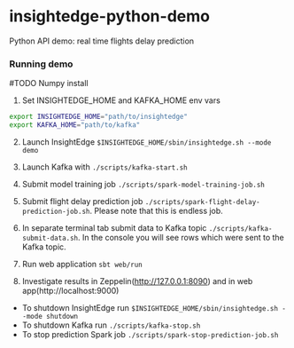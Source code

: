 # insightedge-python-demo

Python API demo: real time flights delay prediction

### Running demo
#TODO Numpy install

1. Set INSIGHTEDGE_HOME and KAFKA_HOME env vars
```bash
export INSIGHTEDGE_HOME="path/to/insightedge"
export KAFKA_HOME="path/to/kafka"
```

2. Launch InsightEdge `$INSIGHTEDGE_HOME/sbin/insightedge.sh --mode demo`

3. Launch Kafka with `./scripts/kafka-start.sh`

4. Submit model training job `./scripts/spark-model-training-job.sh`

5. Submit flight delay prediction job `./scripts/spark-flight-delay-prediction-job.sh`. Please note that this is endless job.

6. In separate terminal tab submit data to Kafka topic `./scripts/kafka-submit-data.sh`. In the console you will see rows which were sent to the Kafka topic.

7. Run web application `sbt web/run`

8. Investigate results in Zeppelin(http://127.0.0.1:8090) and in web app(http://localhost:9000)

- To shutdown InsightEdge run `$INSIGHTEDGE_HOME/sbin/insightedge.sh --mode shutdown`
- To shutdown Kafka run `./scripts/kafka-stop.sh`
- To stop prediction Spark job `./scripts/spark-stop-prediction-job.sh`